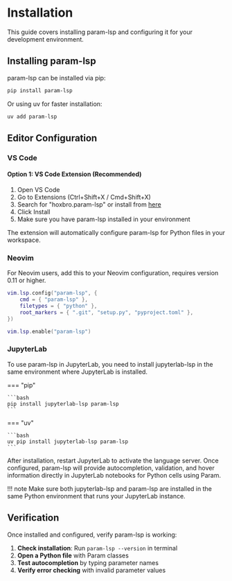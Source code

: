# Installation

This guide covers installing param-lsp and configuring it for your development environment.

## Installing param-lsp

param-lsp can be installed via pip:

```bash
pip install param-lsp
```

Or using uv for faster installation:

```bash
uv add param-lsp
```

## Editor Configuration

### VS Code

#### Option 1: VS Code Extension (Recommended)

1. Open VS Code
2. Go to Extensions (Ctrl+Shift+X / Cmd+Shift+X)
3. Search for "hoxbro.param-lsp" or install from [here](https://marketplace.visualstudio.com/items?itemName=hoxbro.param-lsp)
4. Click Install
5. Make sure you have param-lsp installed in your environment

The extension will automatically configure param-lsp for Python files in your workspace.

### Neovim

For Neovim users, add this to your Neovim configuration, requires version 0.11 or higher.

```lua
vim.lsp.config("param-lsp", {
	cmd = { "param-lsp" },
	filetypes = { "python" },
	root_markers = { ".git", "setup.py", "pyproject.toml" },
})

vim.lsp.enable("param-lsp")
```

### JupyterLab

To use param-lsp in JupyterLab, you need to install jupyterlab-lsp in the same environment where JupyterLab is installed.

=== "pip"

    ```bash
    pip install jupyterlab-lsp param-lsp
    ```

=== "uv"

    ```bash
    uv pip install jupyterlab-lsp param-lsp
    ```

After installation, restart JupyterLab to activate the language server. Once configured, param-lsp will provide autocompletion, validation, and hover information directly in JupyterLab notebooks for Python cells using Param.

!!! note
Make sure both jupyterlab-lsp and param-lsp are installed in the same Python environment that runs your JupyterLab instance.

## Verification

Once installed and configured, verify param-lsp is working:

1. **Check installation**: Run `param-lsp --version` in terminal
2. **Open a Python file** with Param classes
3. **Test autocompletion** by typing parameter names
4. **Verify error checking** with invalid parameter values
